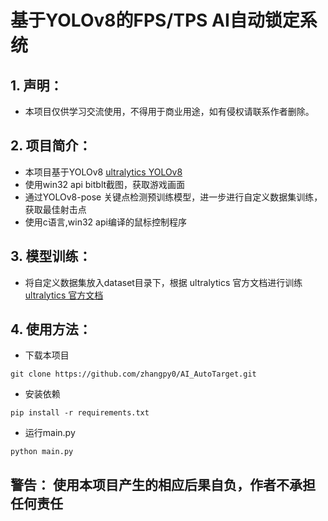 # 基于YOLOv8的FPS/TPS AI自动锁定系统

## 1. 声明：

- 本项目仅供学习交流使用，不得用于商业用途，如有侵权请联系作者删除。

## 2. 项目简介：

- 本项目基于YOLOv8 [ultralytics YOLOv8](https://github.com/ultralytics/ultralytics)
- 使用win32 api bitblt截图，获取游戏画面
- 通过YOLOv8-pose 关键点检测预训练模型，进一步进行自定义数据集训练，获取最佳射击点
- 使用c语言,win32 api编译的鼠标控制程序

## 3. 模型训练：

- 将自定义数据集放入dataset目录下，根据 ultralytics 官方文档进行训练 [ultralytics 官方文档](https://docs.ultralytics.com/tasks/pose/#models)

## 4. 使用方法：

- 下载本项目

```shell
git clone https://github.com/zhangpy0/AI_AutoTarget.git
```

- 安装依赖

```shell
pip install -r requirements.txt
```

- 运行main.py

```shell
python main.py
```


## 警告： 使用本项目产生的相应后果自负，作者不承担任何责任
